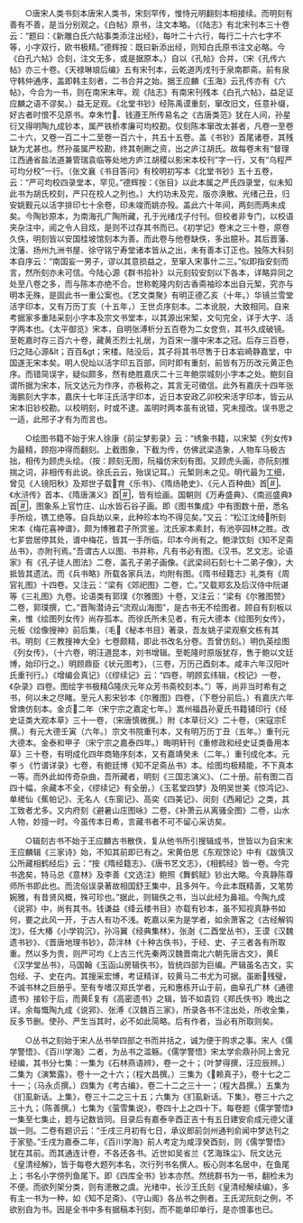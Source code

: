 <!-- { "loadSidebar": true } -->
　　○唐宋人类书刻本唐宋人类书，宋刻罕传，惟恃元明翻刻本相接续。而明刻有善有不善，是当分别观之。《白帖》原书，注文本略。（《陆志》有北宋刊本三十卷云：“题曰：《新雕白氏六帖事类添注出经》，每叶二十六行，每行二十六七字不等，小字双行，欧书极精。”德辉按：既曰新添出经，则知白氏原书注文必略。今《白孔六帖》合刻，注文无多，或是据原本。）自以《孔帖》合并，（宋《孔传六帖》亦三十卷。《天禄琳琅后编》五有宋刊本，云乾道丙戌刊于泉南郡斋。前有泉守韩仲通序，盖即韩主刻者，二书合并之始。据王应麟《玉海》云孔传亦有《六帖》，今合为一书，则在南宋末年。观《陆志》有南宋刊残本《白孔六帖》，益足证应麟之语不谬矣。）益无足观。《北堂书钞》经陈禹谟重刻，窜改旧文，任意补缀，好古者时恨不见原书。幸朱竹、钱遵王所传易名之《古唐类范》犹在人间，孙星衍又得明陶九成钞本，属严铁桥孝廉可均校勘。仅刻陈本窜改太甚者，凡卷一至卷二十六，又卷一百二十二至卷一百六十，共五十五卷。盖《书钞》首尾诸卷，其残缺为尤甚也。然孙虽属严校勘，终其剞劂之资，出之庐江胡氏。故每卷末有“督理江西通省盐法道兼管瑞袁临等处地方庐江胡稷以影宋本校刊”字一行，又有“乌程严可均分校”一行。（张文襄《书目答问》有校明初写本《北堂书钞》五十五卷，云：“严可均校四录堂本，罕见。”德辉按：《张目》以此本属之严氏四录堂，似未知此书为胡氏校刻，严只在校人之列也。）大约功未及完，版亦涣散。光绪己丑，归安姚觐元以活字排印七十余卷，印未竣而姚亦殁。盖此六十年间，两刻而两未成矣。今陶钞原本，为南海孔广陶所藏，孔于光绪戊子付刊。但校者非专门，以校语夹杂注中，阅之令人目炫，是则不过存其书而已。《初学记》卷末之三十卷，原卷久佚，明刻皆以安国桂坡馆刻本为善。而此卷与他卷缺佚，多出臆补。其后晋藩、沈藩、扬州九洲书屋、徐守铭宁寿堂诸本皆从之出，未有善本订正也。独陈大科刻本自序云：“南国妄一男子，谬以其意损益之，至窜入宋事什二三。”似即指安刻而言，然所刻亦未可信。今陆心源《群书拾补》以元刻较安刻以下各本，详略异同之处至八卷之多，而与陈本亦绝不合。世称乾隆内刻古香斋袖珍本出自元椠，究亦与明本无殊，是固此书一重公案也。《艺文类聚》有明正德乙亥（十年。）华镜兰雪堂活字印本，又有万历丁亥（十五年，）王世贞序刻本。二本讹脱，大致相同。自来考据家多重陆采刻小字本及宗文书堂本，以其源出宋椠，文句完全，详于大字、活字两本也。《太平御览》宋本，自明张溥析分五百卷为二女奁赀，其书久成破镜。至乾嘉时存三百六十卷，藏黄丕烈士礼居，为百宋一廛中宋本之冠。后存三百卷，归之陆心源&lt；百百&gt；宋楼。陆没后，其子将其书尽售于日本岩崎静嘉堂，中国遂无宋本矣。明人倪灿以活字印五百部，同时即有重刻，前皆有万历改元黄正色序。而错简误字，疑似颇多，然有绝胜嘉庆二十三年鲍崇城刻小字本之处。鲍刻自谓所据为宋本，阮文达元为作序，亦极称之，其言无可徵信。此外有嘉庆十四年张海鹏刻大字本，嘉庆十七年汪氏活字印本，近日本安政乙卯校宋活字印本，皆云从宋本旧钞校勘。以校明刻，时或不逮。盖明时两本虽有讹错，究未擅改。误书思之一适，此邢子才有为而言也。

　　○绘图书籍不始于宋人徐康《前尘梦影录》云：“绣象书籍，以宋椠《列女传》为最精，顾抱冲得而翻刻。上截图象，下截为传，仿佛武梁造象，人物车马极古拙，相传为顾虎头绘。（按：顾刻无图，阮福仿宋刻有图。又顾虎头画，亦阮刻推揣之词，非相传有此说。徐氏云云，殆误记耳。）元椠则未之见。明代最为工细，曾见《人镜阳秋》及郑世子载育《乐书》、《隋炀艳史》、《元人百种曲》首、《水浒传》首本、《隋唐演义》首，皆有绘画。国朝则《万寿盛典》、《南巡盛典》首，图象系上官竹庄、山水皆石谷子画。即《图书集成》中有图数十册，悉名手所绘，镌工绝等。自兵劫以来，此种珍本均不得见矣。”又云：“松江沈绮所刻宋本《梅花喜神谱》，颇为博雅君子所赏鉴。沈氏家本素封，有池亭园林之胜。改七芗尝居停其处，谱中梅花，皆其一手所临，印本今尚有之。鲍渌饮刻《知不足斋丛书》，亦附刊焉。”吾谓古人以图、书并称，凡有书必有图。《汉书。艺文志。论语家》有《孔子徒人图法》二卷，盖孔子弟子画像。《武梁祠石刻七十二弟子像》，大抵皆其遗法。而《兵书略》所载各家兵法，均附有图。《隋书经籍志》礼类有《周官礼图》十四卷。又注云：“梁有《郊祀图》二卷，亡。”又载郑玄及后汉侍中阮谌等《三礼图》九卷。论语类有郭璞《尔雅图》十卷，又注云：“梁有《尔雅图赞》二卷，郭璞撰，亡。”晋陶潜诗云“流观山海图”，是古书无不绘图者。顾自有刻板以来，惟《绘图列女传》尚存孤本。而徐氏所未见者，有元大德本《绘图列女传》，元板《绘像搜神》前后集，（毛《秘本书目》著录，吾友姚子梁观察文栋有其书。明刻《三教搜神大全》七卷颇精，即此书改名分卷。吾曾仿刻。）明仇英绘图《列女传》，（十六卷，明汪道昆本，刘书增辑。至乾隆时原版犹存，售于鲍以文廷博，始印行之。）明顾鼎臣《状元图考》，（三卷，万历己酉刻本。咸丰六年汉阳叶氏重刊行。）《增编会真记》（《缪续记》云：“四卷，明顾玄纬辑，《校记》一卷，《杂录》四卷。图绘字书极精隆庆元年众芳书斋校刻本。”）等，尚非当时希有之书，何以未之尽睹。至元人影宋钞本《尔雅图》四卷，（下卷分前后。）有嘉庆六年曾燠仿刻本。金贞二年（宋宁宗之嘉定七年。）嵩州福昌孙夏氏书籍铺印行《经史证类大观本草》三十一卷，（宋唐慎微撰。）附《本草衍义》二十卷，（宋寇宗撰。）有元大德壬寅（六年。）宗文书院重刊本，又有明万历丁丑（五年。）重刊元大德本。金泰和甲子（宋宁宗之嘉泰四年。）晦明轩刊《重修政和经史证类备用本草》三十卷，有明成化四年商辂序刻本，又有嘉靖癸未（二年。）重刊成化本。元李ぅ《竹谱详录》七卷，有鲍廷博《知不足斋丛书》本。绘图均极精能，不下真本一等。而外此如传奇杂曲，吾所藏者，明刻《三国志演义》、（二十册。前有图二百四十幅，余藏本不全，《缪续记》有全册。）《玉茗堂四梦》及明吴世美《惊鸿记》、单槎仙《蕉帕记》、无名人《东窗记》、高奕《四美记》、闵刻《西厢记》之类，其工致者尤多。又内府刻《避暑山庄图咏》二卷，《补萧云从离骚全图》二卷，山水人物，妙擅一时。今虽传本日希，言藏书者不可不留心采访矣。

　　○辑刻古书不始于王应麟古书散佚，复从他书所引搜辑成书，世皆以为自宋末王应麟辑《三家诗》始，不知其前即已有之。宋黄伯思《东观馀论》中有《跋慎汉公所藏相鹤经后》云：“按《隋经籍志》、《唐书艺文志》，《相鹤经》皆一卷。今完书逸矣，特马总《意林》及李善《文选注》鲍照《舞鹤赋》钞出大略。今真静陈尊师所书即此也。而流俗误录著故相国舒王集中，且多舛午。今此本既精善，又笔势婉雅，有昔贤风概，殊可珍也。”据此，则辑佚之书，当以此经为鼻祖。今陶九成《说郛》中，尚有其书。钱谦益《绛云楼书目》亦载有钞本，虽不知视真静书如何，要之此风一开，于古人有功不浅。乾嘉以来为是学者，如余萧客之《古经解钩沈》，任大椿《小学钩沉》，孙冯翼《经典集林》，张澍《二酉堂丛书》，王谟《汉魏遗书钞》、《晋唐地理书钞》，茆泮林《十种古佚书》，于经、史、子三者各有所取重。然以多为贵，则严可均《上古三代先秦两汉魏晋南北六朝先唐古文》，黄《汉学堂丛书》，马国翰《玉函山房辑佚书》，皆统四部为巨编。严辑虽名古文，实包经、子、史在内。其搜采宏博，考证精详，较黄马二书尤为可据。虽断残璧，不诚书林之巨册乎。至有专嗜汉郑氏学者，元和惠栋开山于前，曲阜孔广林《通德遗书》接轸于后，而黄复有《高密遗书》之辑，皆不如袁钧《郑氏佚书》晚出之详。余每慨陶九成《说郛》、张溥《汉魏百三家》，所录各书不注出处，所收全集，反多节删。使孙、严生当其时，必不如此简略。后有作者，当必有所取则矣。

　　○丛书之刻始于宋人丛书举四部之书而并括之，诚为便于购求之事。宋人《儒学警悟》、《百川学海》二者，为丛书之滥觞。《儒学警悟》宋太学俞鼎孙同上舍兄经编，其书分七集：一集为《石林燕语辨》，卷一之十；（叶梦得撰，汪应辰辨。）二集为《演繁露》，卷十一之十六；（程大昌撰。）三集为《赖真子》，卷十七之二十一；（马永贞撰。）四集为《考古编》，卷二十二之三十一；（程大昌撰。）五集为《扪虱新话。上集》，卷三十二之三十五；六集为《扪虱新话。下集》，卷三十六之三十九；（陈善撰。）七集为《萤雪集说》，卷四十上之四十下。每卷题《儒学警悟》一集至七集止，题与记数皆同。目录后有嘉泰辛酉正吉十有五日建安俞成元德父谨跋一则。二卷有题识云：“壬戌三月初有七日，承议郎前剑州通判俞闻中梦达刊之于家塾。”壬戌为嘉泰二年，《百川学海》前人考定为咸淳癸酉刻，则《儒学警悟》犹在其前。而其通连计卷，不各还各书。近世如吴省兰《艺海珠尘》、阮文达元《皇清经解》，皆于每卷大题列本名，次行列书名撰人。板心则本名居中，在鱼尾上；书名小字傍列鱼尾下。即《四库全书》钞本亦然。然统群书为一书，翻检未为不便。而欲列架分类，则有漶散之虞。光绪中，长沙王氏刻《皇清经解续编》，多有主一书为一种，如《知不足斋》、《守山阁》各丛书之例者。王氏泥阮刻之例，不欲别自为书。因是全书中多有据稿本刊刻，而不能单印单行，是亦恨事也已。

